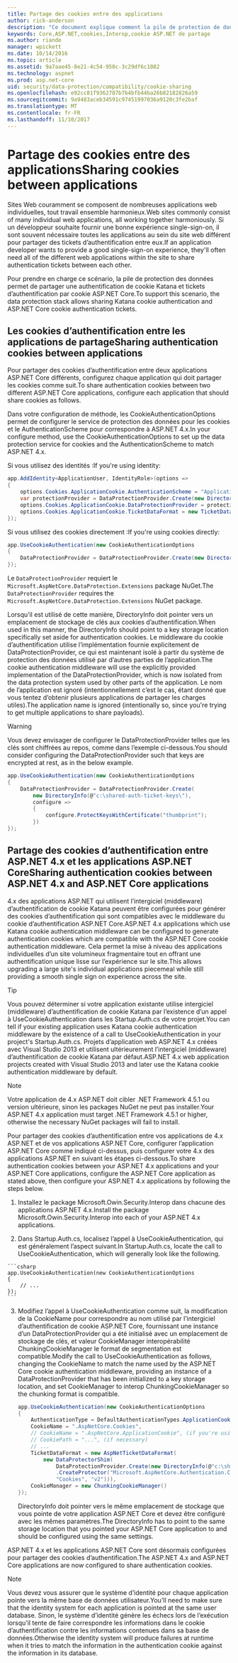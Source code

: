 ```yaml
---
title: Partage des cookies entre des applications
author: rick-anderson
description: "Ce document explique comment la pile de protection de données prend en charge le partage des cookies d’authentification entre ASP.NET 4.x et les applications ASP.NET Core."
keywords: Core,ASP.NET,cookies,Interop,cookie ASP.NET de partage
ms.author: riande
manager: wpickett
ms.date: 10/14/2016
ms.topic: article
ms.assetid: 9a7aae45-8e21-4c54-950c-3c29df6c1082
ms.technology: aspnet
ms.prod: asp.net-core
uid: security/data-protection/compatibility/cookie-sharing
ms.openlocfilehash: e92cc81f9362787b7b4bfb44ba26b82182826a59
ms.sourcegitcommit: 9a9483aceb34591c97451997036a9120c3fe2baf
ms.translationtype: MT
ms.contentlocale: fr-FR
ms.lasthandoff: 11/10/2017
---
```

# <a name="sharing-cookies-between-applications"></a><span data-ttu-id="0bf76-104">Partage des cookies entre des applications</span><span class="sxs-lookup"><span data-stu-id="0bf76-104">Sharing cookies between applications</span></span>

<span data-ttu-id="0bf76-105">Sites Web couramment se composent de nombreuses applications web individuelles, tout travail ensemble harmonieux.</span><span class="sxs-lookup"><span data-stu-id="0bf76-105">Web sites commonly consist of many individual web applications, all working together harmoniously.</span></span> <span data-ttu-id="0bf76-106">Si un développeur souhaite fournir une bonne expérience single-sign-on, il sont souvent nécessaire toutes les applications au sein du site web différent pour partager des tickets d’authentification entre eux.</span><span class="sxs-lookup"><span data-stu-id="0bf76-106">If an application developer wants to provide a good single-sign-on experience, they'll often need all of the different web applications within the site to share authentication tickets between each other.</span></span>

<span data-ttu-id="0bf76-107">Pour prendre en charge ce scénario, la pile de protection des données permet de partager une authentification de cookie Katana et tickets d’authentification par cookie ASP.NET Core.</span><span class="sxs-lookup"><span data-stu-id="0bf76-107">To support this scenario, the data protection stack allows sharing Katana cookie authentication and ASP.NET Core cookie authentication tickets.</span></span>

## <a name="sharing-authentication-cookies-between-applications"></a><span data-ttu-id="0bf76-108">Les cookies d’authentification entre les applications de partage</span><span class="sxs-lookup"><span data-stu-id="0bf76-108">Sharing authentication cookies between applications</span></span>

<span data-ttu-id="0bf76-109">Pour partager des cookies d’authentification entre deux applications ASP.NET Core différents, configurez chaque application qui doit partager les cookies comme suit.</span><span class="sxs-lookup"><span data-stu-id="0bf76-109">To share authentication cookies between two different ASP.NET Core applications, configure each application that should share cookies as follows.</span></span>

<span data-ttu-id="0bf76-110">Dans votre configuration de méthode, les CookieAuthenticationOptions permet de configurer le service de protection des données pour les cookies et le AuthenticationScheme pour correspondre à ASP.NET 4.x.</span><span class="sxs-lookup"><span data-stu-id="0bf76-110">In your configure method, use the CookieAuthenticationOptions to set up the data protection service for cookies and the AuthenticationScheme to match ASP.NET 4.x.</span></span>

<span data-ttu-id="0bf76-111">Si vous utilisez des identités :</span><span class="sxs-lookup"><span data-stu-id="0bf76-111">If you're using identity:</span></span>

```csharp
app.AddIdentity<ApplicationUser, IdentityRole>(options =>
{
    options.Cookies.ApplicationCookie.AuthenticationScheme = "ApplicationCookie";
    var protectionProvider = DataProtectionProvider.Create(new DirectoryInfo(@"c:\shared-auth-ticket-keys\"));
    options.Cookies.ApplicationCookie.DataProtectionProvider = protectionProvider;
    options.Cookies.ApplicationCookie.TicketDataFormat = new TicketDataFormat(protectionProvider.CreateProtector("Microsoft.AspNetCore.Authentication.Cookies.CookieAuthenticationMiddleware", "Cookies", "v2"));
});
```

<span data-ttu-id="0bf76-112">Si vous utilisez des cookies directement :</span><span class="sxs-lookup"><span data-stu-id="0bf76-112">If you're using cookies directly:</span></span>

```csharp
app.UseCookieAuthentication(new CookieAuthenticationOptions
{
    DataProtectionProvider = DataProtectionProvider.Create(new DirectoryInfo(@"c:\shared-auth-ticket-keys\"))
});
```
   
<span data-ttu-id="0bf76-113">Le `DataProtectionProvider` requiert le `Microsoft.AspNetCore.DataProtection.Extensions` package NuGet.</span><span class="sxs-lookup"><span data-stu-id="0bf76-113">The `DataProtectionProvider` requires the `Microsoft.AspNetCore.DataProtection.Extensions` NuGet package.</span></span>

<span data-ttu-id="0bf76-114">Lorsqu’il est utilisé de cette manière, DirectoryInfo doit pointer vers un emplacement de stockage de clés aux cookies d’authentification.</span><span class="sxs-lookup"><span data-stu-id="0bf76-114">When used in this manner, the DirectoryInfo should point to a key storage location specifically set aside for authentication cookies.</span></span> <span data-ttu-id="0bf76-115">Le middleware du cookie d’authentification utilise l’implémentation fournie explicitement de DataProtectionProvider, ce qui est maintenant isolé à partir du système de protection des données utilisé par d’autres parties de l’application.</span><span class="sxs-lookup"><span data-stu-id="0bf76-115">The cookie authentication middleware will use the explicitly provided implementation of the DataProtectionProvider, which is now isolated from the data protection system used by other parts of the application.</span></span> <span data-ttu-id="0bf76-116">Le nom de l’application est ignoré (intentionnellement c’est le cas, étant donné que vous tentez d’obtenir plusieurs applications de partager les charges utiles).</span><span class="sxs-lookup"><span data-stu-id="0bf76-116">The application name is ignored (intentionally so, since you're trying to get multiple applications to share payloads).</span></span>

>[!WARNING]
><span data-ttu-id="0bf76-117">Vous devez envisager de configurer le DataProtectionProvider telles que les clés sont chiffrées au repos, comme dans l’exemple ci-dessous.</span><span class="sxs-lookup"><span data-stu-id="0bf76-117">You should consider configuring the DataProtectionProvider such that keys are encrypted at rest, as in the below example.</span></span>
>
>
>  ```csharp
>  app.UseCookieAuthentication(new CookieAuthenticationOptions
>  {
>      DataProtectionProvider = DataProtectionProvider.Create(
>          new DirectoryInfo(@"c:\shared-auth-ticket-keys\"),
>          configure =>
>          {
>              configure.ProtectKeysWithCertificate("thumbprint");
>          })
>  });
>  ```

## <a name="sharing-authentication-cookies-between-aspnet-4x-and-aspnet-core-applications"></a><span data-ttu-id="0bf76-118">Partage des cookies d’authentification entre ASP.NET 4.x et les applications ASP.NET Core</span><span class="sxs-lookup"><span data-stu-id="0bf76-118">Sharing authentication cookies between ASP.NET 4.x and ASP.NET Core applications</span></span>

<span data-ttu-id="0bf76-119">4.x des applications ASP.NET qui utilisent l’intergiciel (middleware) d’authentification de cookie Katana peuvent être configurées pour générer des cookies d’authentification qui sont compatibles avec le middleware du cookie d’authentification ASP.NET Core.</span><span class="sxs-lookup"><span data-stu-id="0bf76-119">ASP.NET 4.x applications which use Katana cookie authentication middleware can be configured to generate authentication cookies which are compatible with the ASP.NET Core cookie authentication middleware.</span></span> <span data-ttu-id="0bf76-120">Cela permet la mise à niveau des applications individuelles d’un site volumineux fragmentaire tout en offrant une authentification unique lisse sur l’expérience sur le site.</span><span class="sxs-lookup"><span data-stu-id="0bf76-120">This allows upgrading a large site's individual applications piecemeal while still providing a smooth single sign on experience across the site.</span></span>

>[!TIP]
> <span data-ttu-id="0bf76-121">Vous pouvez déterminer si votre application existante utilise intergiciel (middleware) d’authentification de cookie Katana par l’existence d’un appel à UseCookieAuthentication dans les Startup.Auth.cs de votre projet.</span><span class="sxs-lookup"><span data-stu-id="0bf76-121">You can tell if your existing application uses Katana cookie authentication middleware by the existence of a call to UseCookieAuthentication in your project's Startup.Auth.cs.</span></span> <span data-ttu-id="0bf76-122">Projets d’application web ASP.NET 4.x créées avec Visual Studio 2013 et utilisent ultérieurement l’intergiciel (middleware) d’authentification de cookie Katana par défaut.</span><span class="sxs-lookup"><span data-stu-id="0bf76-122">ASP.NET 4.x web application projects created with Visual Studio 2013 and later use the Katana cookie authentication middleware by default.</span></span>

> [!NOTE]
> <span data-ttu-id="0bf76-123">Votre application de 4.x ASP.NET doit cibler .NET Framework 4.5.1 ou version ultérieure, sinon les packages NuGet ne peut pas installer.</span><span class="sxs-lookup"><span data-stu-id="0bf76-123">Your ASP.NET 4.x application must target .NET Framework 4.5.1 or higher, otherwise the necessary NuGet packages will fail to install.</span></span>

<span data-ttu-id="0bf76-124">Pour partager des cookies d’authentification entre vos applications de 4.x ASP.NET et de vos applications ASP.NET Core, configurer l’application ASP.NET Core comme indiqué ci-dessus, puis configurer votre 4.x des applications ASP.NET en suivant les étapes ci-dessous.</span><span class="sxs-lookup"><span data-stu-id="0bf76-124">To share authentication cookies between your ASP.NET 4.x applications and your ASP.NET Core applications, configure the ASP.NET Core application as stated above, then configure your ASP.NET 4.x applications by following the steps below.</span></span>

1.  <span data-ttu-id="0bf76-125">Installez le package Microsoft.Owin.Security.Interop dans chacune des applications ASP.NET 4.x.</span><span class="sxs-lookup"><span data-stu-id="0bf76-125">Install the package Microsoft.Owin.Security.Interop into each of your ASP.NET 4.x applications.</span></span>

2.   <span data-ttu-id="0bf76-126">Dans Startup.Auth.cs, localisez l’appel à UseCookieAuthentication, qui est généralement l’aspect suivant.</span><span class="sxs-lookup"><span data-stu-id="0bf76-126">In Startup.Auth.cs, locate the call to UseCookieAuthentication, which will generally look like the following.</span></span>

    ```csharp
    app.UseCookieAuthentication(new CookieAuthenticationOptions
    {
        // ...
    });
    ```
    
3.  <span data-ttu-id="0bf76-127">Modifiez l’appel à UseCookieAuthentication comme suit, la modification de la CookieName pour correspondre au nom utilisé par l’intergiciel d’authentification de cookie ASP.NET Core, fournissant une instance d’un DataProtectionProvider qui a été initialisé avec un emplacement de stockage de clés, et valeur CookieManager interopérabilité ChunkingCookieManager le format de segmentation est compatible.</span><span class="sxs-lookup"><span data-stu-id="0bf76-127">Modify the call to UseCookieAuthentication as follows, changing the CookieName to match the name used by the ASP.NET Core cookie authentication middleware, providing an instance of a DataProtectionProvider that has been initialized to a key storage location, and set CookieManager to interop ChunkingCookieManager so the chunking format is compatible.</span></span>

    ```csharp
    app.UseCookieAuthentication(new CookieAuthenticationOptions
    {
        AuthenticationType = DefaultAuthenticationTypes.ApplicationCookie,
        CookieName = ".AspNetCore.Cookies",
        // CookieName = ".AspNetCore.ApplicationCookie", (if you're using identity)
        // CookiePath = "...", (if necessary)
        // ...
        TicketDataFormat = new AspNetTicketDataFormat(
            new DataProtectorShim(
                DataProtectionProvider.Create(new DirectoryInfo(@"c:\shared-auth-ticket-keys\"))
                .CreateProtector("Microsoft.AspNetCore.Authentication.Cookies.CookieAuthenticationMiddleware",
                "Cookies", "v2"))),
        CookieManager = new ChunkingCookieManager()
    });
    ```
    <span data-ttu-id="0bf76-128">DirectoryInfo doit pointer vers le même emplacement de stockage que vous pointe de votre application ASP.NET Core et devez être configuré avec les mêmes paramètres.</span><span class="sxs-lookup"><span data-stu-id="0bf76-128">The DirectoryInfo has to point to the same storage location that you pointed your ASP.NET Core application to and should be configured using the same settings.</span></span>

<span data-ttu-id="0bf76-129">ASP.NET 4.x et les applications ASP.NET Core sont désormais configurées pour partager des cookies d’authentification.</span><span class="sxs-lookup"><span data-stu-id="0bf76-129">The ASP.NET 4.x and ASP.NET Core applications are now configured to share authentication cookies.</span></span>

> [!NOTE]
> <span data-ttu-id="0bf76-130">Vous devez vous assurer que le système d’identité pour chaque application pointe vers la même base de données utilisateur.</span><span class="sxs-lookup"><span data-stu-id="0bf76-130">You'll need to make sure that the identity system for each application is pointed at the same user database.</span></span> <span data-ttu-id="0bf76-131">Sinon, le système d’identité génère les échecs lors de l’exécution lorsqu’il tente de faire correspondre les informations dans le cookie d’authentification contre les informations contenues dans sa base de données.</span><span class="sxs-lookup"><span data-stu-id="0bf76-131">Otherwise the identity system will produce failures at runtime when it tries to match the information in the authentication cookie against the information in its database.</span></span>
